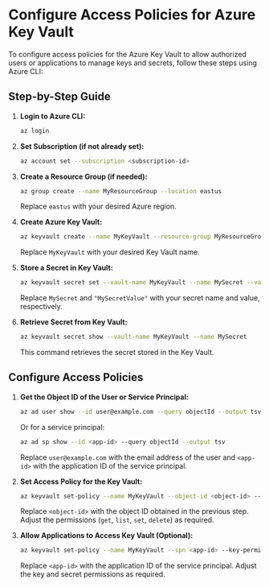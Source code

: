 # Configure Access Policies for Azure Key Vault

To configure access policies for the Azure Key Vault to allow authorized users or applications to manage keys and secrets, follow these steps using Azure CLI:

## Step-by-Step Guide

1. **Login to Azure CLI:**
   ```bash
   az login
   ```

2. **Set Subscription (if not already set):**
   ```bash
   az account set --subscription <subscription-id>
   ```

3. **Create a Resource Group (if needed):**
   ```bash
   az group create --name MyResourceGroup --location eastus
   ```

   Replace `eastus` with your desired Azure region.

4. **Create Azure Key Vault:**
   ```bash
   az keyvault create --name MyKeyVault --resource-group MyResourceGroup --location eastus
   ```

   Replace `MyKeyVault` with your desired Key Vault name.

5. **Store a Secret in Key Vault:**
   ```bash
   az keyvault secret set --vault-name MyKeyVault --name MySecret --value "MySecretValue"
   ```

   Replace `MySecret` and `"MySecretValue"` with your secret name and value, respectively.

6. **Retrieve Secret from Key Vault:**
   ```bash
   az keyvault secret show --vault-name MyKeyVault --name MySecret
   ```

   This command retrieves the secret stored in the Key Vault.

## Configure Access Policies

1. **Get the Object ID of the User or Service Principal:**
   ```bash
   az ad user show --id user@example.com --query objectId --output tsv
   ```
   Or for a service principal:
   ```bash
   az ad sp show --id <app-id> --query objectId --output tsv
   ```

   Replace `user@example.com` with the email address of the user and `<app-id>` with the application ID of the service principal.

2. **Set Access Policy for the Key Vault:**
   ```bash
   az keyvault set-policy --name MyKeyVault --object-id <object-id> --secret-permissions get list set delete
   ```

   Replace `<object-id>` with the object ID obtained in the previous step. Adjust the permissions (`get`, `list`, `set`, `delete`) as required.

3. **Allow Applications to Access Key Vault (Optional):**
   ```bash
   az keyvault set-policy --name MyKeyVault --spn <app-id> --key-permissions get list create delete --secret-permissions get list set delete
   ```

   Replace `<app-id>` with the application ID of the service principal. Adjust the key and secret permissions as required.
